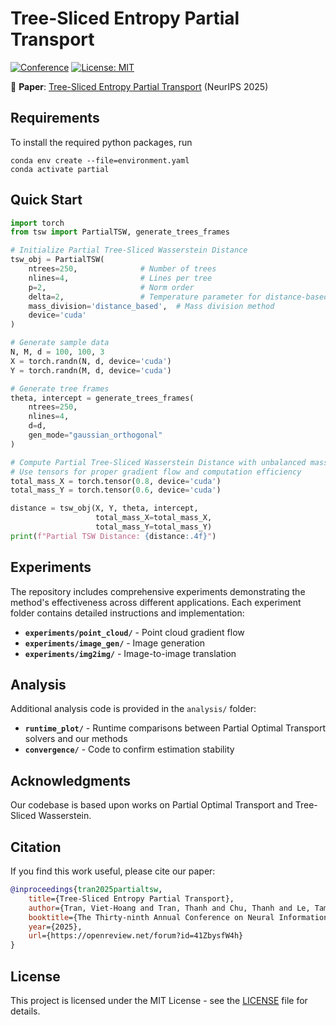 # Tree-Sliced Entropy Partial Transport

[![Conference](https://img.shields.io/badge/NeurIPS-2025-blue)](https://neurips.cc/Conferences/2025)
[![License: MIT](https://img.shields.io/badge/License-MIT-yellow.svg)](https://opensource.org/licenses/MIT)

📄 **Paper**: [Tree-Sliced Entropy Partial Transport](https://openreview.net/forum?id=41ZbysfW4h) (NeurIPS 2025)

## Requirements
To install the required python packages, run
```
conda env create --file=environment.yaml
conda activate partial
```

## Quick Start

```python
import torch
from tsw import PartialTSW, generate_trees_frames

# Initialize Partial Tree-Sliced Wasserstein Distance
tsw_obj = PartialTSW(
    ntrees=250,              # Number of trees
    nlines=4,                # Lines per tree
    p=2,                     # Norm order
    delta=2,                 # Temperature parameter for distance-based mass division
    mass_division='distance_based',  # Mass division method
    device='cuda'
)

# Generate sample data
N, M, d = 100, 100, 3
X = torch.randn(N, d, device='cuda')
Y = torch.randn(M, d, device='cuda')

# Generate tree frames
theta, intercept = generate_trees_frames(
    ntrees=250, 
    nlines=4, 
    d=d, 
    gen_mode="gaussian_orthogonal"
)

# Compute Partial Tree-Sliced Wasserstein Distance with unbalanced masses
# Use tensors for proper gradient flow and computation efficiency
total_mass_X = torch.tensor(0.8, device='cuda')
total_mass_Y = torch.tensor(0.6, device='cuda')

distance = tsw_obj(X, Y, theta, intercept, 
                   total_mass_X=total_mass_X, 
                   total_mass_Y=total_mass_Y)
print(f"Partial TSW Distance: {distance:.4f}")
```

## Experiments

The repository includes comprehensive experiments demonstrating the method's effectiveness across different applications. Each experiment folder contains detailed instructions and implementation:

* **`experiments/point_cloud/`** - Point cloud gradient flow
* **`experiments/image_gen/`** - Image generation
* **`experiments/img2img/`** - Image-to-image translation

## Analysis

Additional analysis code is provided in the `analysis/` folder:

* **`runtime_plot/`** - Runtime comparisons between Partial Optimal Transport solvers and our methods
* **`convergence/`** - Code to confirm estimation stability

## Acknowledgments

Our codebase is based upon works on Partial Optimal Transport and Tree-Sliced Wasserstein. 

## Citation

If you find this work useful, please cite our paper:

```bibtex
@inproceedings{tran2025partialtsw,
    title={Tree-Sliced Entropy Partial Transport},
    author={Tran, Viet-Hoang and Tran, Thanh and Chu, Thanh and Le, Tam and Nguyen, Tan M.},
    booktitle={The Thirty-ninth Annual Conference on Neural Information Processing Systems},
    year={2025},
    url={https://openreview.net/forum?id=41ZbysfW4h}
}
```

## License

This project is licensed under the MIT License - see the [LICENSE](LICENSE) file for details.